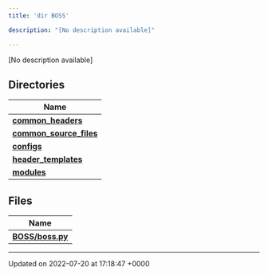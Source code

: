 ```yaml
---
title: 'dir BOSS'

description: "[No description available]"

---
```







[No description available]

## Directories

| Name           |
| -------------- |
| **[common_headers](/documentation/code/files/dir_a2d5f2e6154cdcd3b46488ffbbbb2574/#dir-common-headers)**  |
| **[common_source_files](/documentation/code/files/dir_ec82fb70b47bf0ce378965414b0ff5b2/#dir-common-source-files)**  |
| **[configs](/documentation/code/files/dir_55d4c3e5585d0ebd94321a18f02dda40/#dir-configs)**  |
| **[header_templates](/documentation/code/files/dir_f560fc3ef07fdc20589dba0de44f25dc/#dir-header-templates)**  |
| **[modules](/documentation/code/files/dir_230a8c85ea264f76334600e02d05d990/#dir-modules)**  |

## Files

| Name           |
| -------------- |
| **[BOSS/boss.py](/documentation/code/files/boss_8py/#file-boss.py)**  |






-------------------------------

Updated on 2022-07-20 at 17:18:47 +0000
